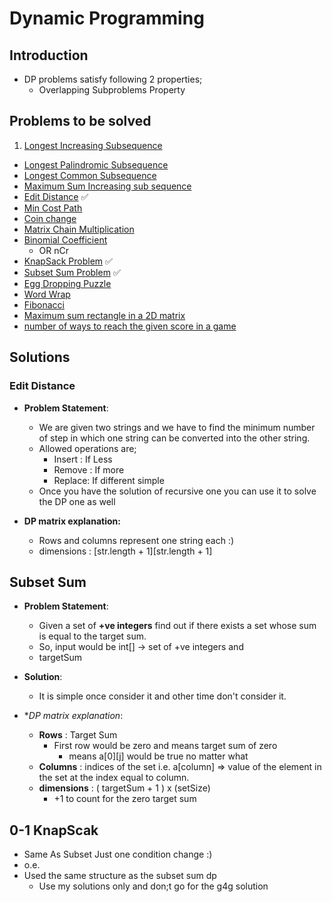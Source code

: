 # Dynamic Programming


## Introduction
- DP problems satisfy following 2 properties;
  - Overlapping Subproblems Property

## Problems to be solved

1. [Longest Increasing Subsequence](http://www.geeksforgeeks.org/longest-increasing-subsequence/)
- [Longest Palindromic Subsequence](http://www.geeksforgeeks.org/dynamic-programming-set-12-longest-palindromic-subsequence/)
- [Longest Common Subsequence](http://www.geeksforgeeks.org/longest-common-subsequence/)
- [Maximum Sum Increasing sub sequence](http://www.geeksforgeeks.org/dynamic-programming-set-14-maximum-sum-increasing-subsequence/)
- [Edit Distance](http://www.geeksforgeeks.org/dynamic-programming-set-5-edit-distance/) :white_check_mark:
- [Min Cost Path](http://www.geeksforgeeks.org/dynamic-programming-set-6-min-cost-path/)
- [Coin change](http://www.geeksforgeeks.org/dynamic-programming-set-7-coin-change/)
- [Matrix Chain Multiplication](http://www.geeksforgeeks.org/dynamic-programming-set-8-matrix-chain-multiplication/)
- [Binomial Coefficient](http://www.geeksforgeeks.org/dynamic-programming-set-9-binomial-coefficient/)
  - OR nCr
- [KnapSack Problem](http://www.geeksforgeeks.org/knapsack-problem/) :white_check_mark:
- [Subset Sum Problem](http://www.geeksforgeeks.org/dynamic-programming-subset-sum-problem/) :white_check_mark:
- [Egg Dropping Puzzle](http://www.geeksforgeeks.org/dynamic-programming-set-11-egg-dropping-puzzle/)
- [Word Wrap](http://www.geeksforgeeks.org/dynamic-programming-set-18-word-wrap/)
- [Fibonacci](http://www.geeksforgeeks.org/program-for-nth-fibonacci-number/)
- [Maximum sum rectangle in a 2D matrix](http://www.geeksforgeeks.org/dynamic-programming-set-27-max-sum-rectangle-in-a-2d-matrix/)
- [number of ways to reach the given score in a game](http://www.geeksforgeeks.org/count-number-ways-reach-given-score-game/)



## Solutions

### Edit Distance
- **Problem Statement**:
  - We are given two strings and we have to find the minimum number of step in which one string can be converted into the other string.
  - Allowed operations are;
    - Insert : If Less
    - Remove : If more
    - Replace: If different simple
  - Once you have the solution of recursive one you can use it to solve the DP one as well

- **DP matrix explanation:**
  - Rows and columns represent one string each :)
  - dimensions : [str.length + 1][str.length + 1]

## Subset Sum
- **Problem Statement**:
  - Given a set of **+ve integers** find out if there exists a set whose sum is equal to the target sum.
  - So, input would be int[] -> set of +ve integers and
  - targetSum
- **Solution**:
  - It is simple once consider it and other time don't consider it.

- **DP matrix explanation*:
  - **Rows** : Target Sum
    - First row would be zero and means target sum of zero
      - means a[0][j] would be true no matter what
  - **Columns** : indices of the set i.e. a[column] => value of the element in the set at the index equal to column.
  - **dimensions** : ( targetSum + 1 ) x (setSize)
    - +1 to count for the zero target sum


## 0-1 KnapScak
- Same As Subset Just one condition change :)
- o.e.
- Used the same structure as the subset sum dp
  - Use my solutions only and don;t go for the g4g solution
